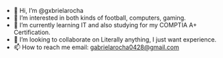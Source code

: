 - 👋 Hi, I’m @gxbrielarocha
- 👀 I’m interested in both kinds of football, computers, gaming.
- 🌱 I’m currently learning IT and also studying for my COMPTIA A+ Certification.
- 💞️ I’m looking to collaborate on Literally anything, I just want experience.
- 📫 How to reach me email: gabrielarocha0428@gmail.com

<!---
gxbrielarocha/gxbrielarocha is a ✨ special ✨ repository because its `README.md` (this file) appears on your GitHub profile.
You can click the Preview link to take a look at your changes.
--->
